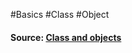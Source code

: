 #Basics #Class #Object

#### Source: [Class and objects](https://www.learnpython.org/en/Classes_and_Objects)

